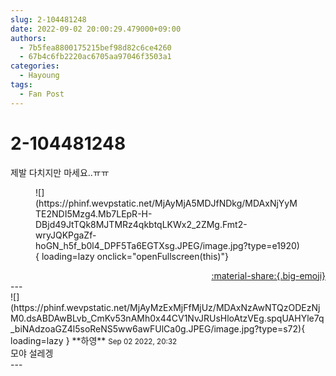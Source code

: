 ```yaml
---
slug: 2-104481248
date: 2022-09-02 20:00:29.479000+09:00
authors:
  - 7b5fea8800175215bef98d82c6ce4260
  - 67b4c6fb2220ac6705aa97046f3503a1
categories:
  - Hayoung
tags:
  - Fan Post
---
```


# 2-104481248

<div class="post-container" markdown="1">
<div class="content-container md-sidebar__scrollwrap" markdown="1">

제발 다치지만 마세요..ㅠㅠ
<figure markdown="1">
![](https://phinf.wevpstatic.net/MjAyMjA5MDJfNDkg/MDAxNjYyMTE2NDI5Mzg4.Mb7LEpR-H-DBjd49JtTQk8MJTMRz4qkbtqLKWx2_2ZMg.Fmt2-wryJQKPgaZf-hoGN_h5f_b0l4_DPF5Ta6EGTXsg.JPEG/image.jpg?type=e1920){ loading=lazy onclick="openFullscreen(this)"}
</figure>


</div>
</div>

<div style="text-align: right;" markdown="1">
<a href="https://weverse.io/fromis9/fanpost/2-104481248" style="text-align: right;">:material-share:{.big-emoji}</a>
</div>
---

<div class="comments-container md-sidebar__scrollwrap" markdown="1">
<div class="comment" markdown="1">
<div class='id-container' markdown="1">
![](https://phinf.wevpstatic.net/MjAyMzExMjFfMjUz/MDAxNzAwNTQzODEzNjM0.dsABDAwBLvb_CmKv53nAMh0x44CV1NvJRUsHloAtzVEg.spqUAHYle7q_biNAdzoaGZ4l5soReNS5ww6awFUlCa0g.JPEG/image.jpg?type=s72){ loading=lazy }
**<span class="artist">하영</span>** <small>Sep 02 2022, 20:32</small><br>
</div>
<div class='comment-body' markdown="1">
모야 설레겡
</div>
</div>
</div>
---
